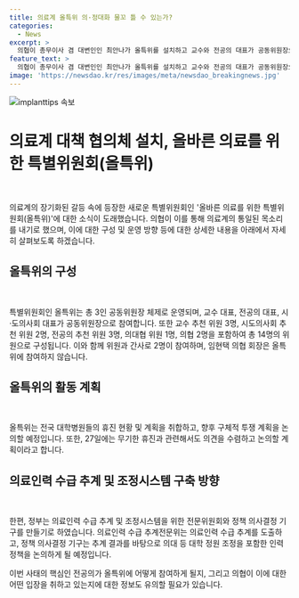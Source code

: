 ```yaml
---
title: 의료계 올특위 의·정대화 물꼬 틀 수 있는가?
categories:
  - News
excerpt: >
  의협이 총무이사 겸 대변인인 최안나가 올특위를 설치하고 교수와 전공의 대표가 공동위원장으로 참여하는 내용을 발표했다. 올특위는 의료계의 통일된 목소리를 내고 정부와 대화할 예정이며, 대학병원들의 휴진 현황과 구체적 투쟁 계획을 논의할 것이다. 또한, 정부는 의료인력 수급 추계 및 조정시스템을 논의하는 의료개혁특별위원회를 열었고 의협은 참여 의향을 유지하고 있다. 2025학년도 의대 증원에 대한 재논의는 정부가 선을 긋고 있기 때문에 올특위에서 별도로 논의할 예정이다.
feature_text: >
  의협이 총무이사 겸 대변인인 최안나가 올특위를 설치하고 교수와 전공의 대표가 공동위원장으로 참여하는 내용을 발표했다. 올특위는 의료계의 통일된 목소리를 내고 정부와 대화할 예정이며, 대학병원들의 휴진 현황과 구체적 투쟁 계획을 논의할 것이다. 또한, 정부는 의료인력 수급 추계 및 조정시스템을 논의하는 의료개혁특별위원회를 열었고 의협은 참여 의향을 유지하고 있다. 2025학년도 의대 증원에 대한 재논의는 정부가 선을 긋고 있기 때문에 올특위에서 별도로 논의할 예정이다.
image: 'https://newsdao.kr/res/images/meta/newsdao_breakingnews.jpg'
---
```


<p><img src="https://newsdao.kr/res/images/meta/newsdao_breakingnews.jpg" alt="implanttips 속보" /></p>

<h1 data-ke-size="size26">의료계 대책 협의체 설치, 올바른 의료를 위한 특별위원회(올특위)</h1>

<p data-ke-size="size16">&nbsp;</p>

<p>의료계의 장기화된 갈등 속에 등장한 새로운 특별위원회인 '올바른 의료를 위한 특별위원회(올특위)'에 대한 소식이 도래했습니다. 의협이 이를 통해 의료계의 통일된 목소리를 내기로 했으며, 이에 대한 구성 및 운영 방향 등에 대한 상세한 내용을 아래에서 자세히 살펴보도록 하겠습니다.</p>

<h2 data-ke-size="size24">올특위의 구성</h2>

<p data-ke-size="size16">&nbsp;</p>

<p>특별위원회인 올특위는 총 3인 공동위원장 체제로 운영되며, 교수 대표, 전공의 대표, 시·도의사회 대표가 공동위원장으로 참여합니다. 또한 교수 추천 위원 3명, 시도의사회 추천 위원 2명, 전공의 추천 위원 3명, 의대협 위원 1명, 의협 2명을 포함하여 총 14명의 위원으로 구성됩니다. 이와 함께 위원과 간사로 2명이 참여하며, 임현택 의협 회장은 올특위에 참여하지 않습니다.</p>

<h2 data-ke-size="size24">올특위의 활동 계획</h2>

<p data-ke-size="size16">&nbsp;</p>

<p>올특위는 전국 대학병원들의 휴진 현황 및 계획을 취합하고, 향후 구체적 투쟁 계획을 논의할 예정입니다. 또한, 27일에는 무기한 휴진과 관련해서도 의견을 수렴하고 논의할 계획이라고 합니다.</p>

<h2 data-ke-size="size24">의료인력 수급 추계 및 조정시스템 구축 방향</h2>

<p data-ke-size="size16">&nbsp;</p>

<p>한편, 정부는 의료인력 수급 추계 및 조정시스템을 위한 전문위원회와 정책 의사결정 기구를 만들기로 하였습니다. 의료인력 수급 추계전문위는 의료인력 수급 추계를 도출하고, 정책 의사결정 기구는 추계 결과를 바탕으로 의대 등 대학 정원 조정을 포함한 인력 정책을 논의하게 될 예정입니다.</p>

<p>이번 사태의 핵심인 전공의가 올특위에 어떻게 참여하게 될지, 그리고 의협이 이에 대한 어떤 입장을 취하고 있는지에 대한 정보도 유의할 필요가 있습니다.</p>

<p data-ke-size="size16">&nbsp;</p>

